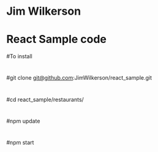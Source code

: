 # Jim Wilkerson
# React Sample code
#To install
#
#git clone git@github.com:JimWilkerson/react_sample.git
#
#cd react_sample/restaurants/
#
#npm update
#
#npm start
